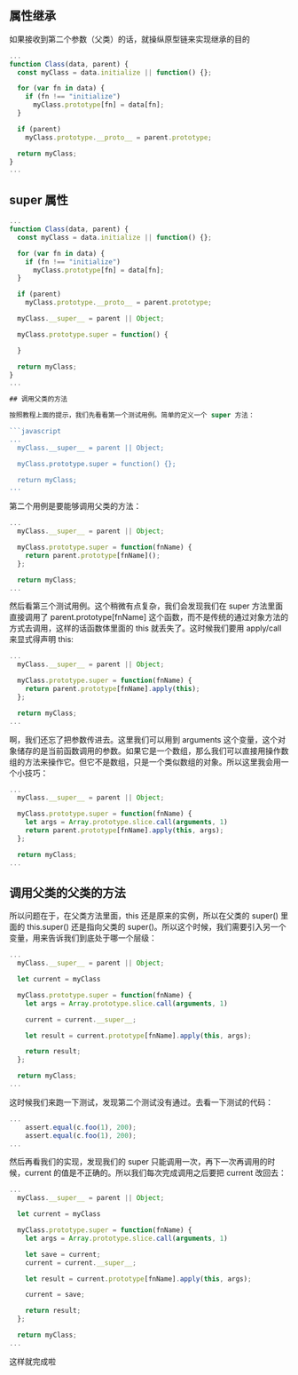 ## 属性继承

如果接收到第二个参数（父类）的话，就操纵原型链来实现继承的目的

```javascript
...
function Class(data, parent) {
  const myClass = data.initialize || function() {};

  for (var fn in data) {
    if (fn !== "initialize")
      myClass.prototype[fn] = data[fn];
  }

  if (parent)
    myClass.prototype.__proto__ = parent.prototype;

  return myClass;
}
...
```

## __super__ 属性

```javascript
...
function Class(data, parent) {
  const myClass = data.initialize || function() {};

  for (var fn in data) {
    if (fn !== "initialize")
      myClass.prototype[fn] = data[fn];
  }

  if (parent)
    myClass.prototype.__proto__ = parent.prototype;

  myClass.__super__ = parent || Object;

  myClass.prototype.super = function() {

  }

  return myClass;
}
...

## 调用父类的方法

按照教程上面的提示，我们先看看第一个测试用例。简单的定义一个 super 方法：

```javascript
...
  myClass.__super__ = parent || Object;

  myClass.prototype.super = function() {};

  return myClass;
...
```

第二个用例是要能够调用父类的方法：

```javascript
...
  myClass.__super__ = parent || Object;

  myClass.prototype.super = function(fnName) {
    return parent.prototype[fnName]();
  };

  return myClass;
...
```

然后看第三个测试用例。这个稍微有点复杂，我们会发现我们在 super 方法里面直接调用了 parent.prototype[fnName] 这个函数，而不是传统的通过对象方法的方式去调用，这样的话函数体里面的 this 就丢失了。这时候我们要用 apply/call 来显式得声明 this:

```javascript
...
  myClass.__super__ = parent || Object;

  myClass.prototype.super = function(fnName) {
    return parent.prototype[fnName].apply(this);
  };

  return myClass;
...
```

啊，我们还忘了把参数传进去。这里我们可以用到 arguments 这个变量，这个对象储存的是当前函数调用的参数。如果它是一个数组，那么我们可以直接用操作数组的方法来操作它。但它不是数组，只是一个类似数组的对象。所以这里我会用一个小技巧：

```javascript
...
  myClass.__super__ = parent || Object;

  myClass.prototype.super = function(fnName) {
    let args = Array.prototype.slice.call(arguments, 1)
    return parent.prototype[fnName].apply(this, args);
  };

  return myClass;
...
```

## 调用父类的父类的方法

所以问题在于，在父类方法里面，this 还是原来的实例，所以在父类的 super() 里面的 this.super() 还是指向父类的 super()。所以这个时候，我们需要引入另一个变量，用来告诉我们到底处于哪一个层级：

```javascript
...
  myClass.__super__ = parent || Object;

  let current = myClass

  myClass.prototype.super = function(fnName) {
    let args = Array.prototype.slice.call(arguments, 1)

    current = current.__super__;

    let result = current.prototype[fnName].apply(this, args);

    return result;
  };

  return myClass;
...
```

这时候我们来跑一下测试，发现第二个测试没有通过。去看一下测试的代码：

```javascript
...
    assert.equal(c.foo(1), 200);
    assert.equal(c.foo(1), 200);
...
```

然后再看我们的实现，发现我们的 super 只能调用一次，再下一次再调用的时候，current 的值是不正确的。所以我们每次完成调用之后要把 current 改回去：

```javascript
...
  myClass.__super__ = parent || Object;

  let current = myClass

  myClass.prototype.super = function(fnName) {
    let args = Array.prototype.slice.call(arguments, 1)

    let save = current;
    current = current.__super__;

    let result = current.prototype[fnName].apply(this, args);

    current = save;

    return result;
  };

  return myClass;
...
```

这样就完成啦

